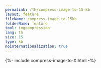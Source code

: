 ```yaml
---
permalink: /th/compress-image-to-15-kb
layout: feature
fileName: compress-image-to-15kb
folderName: feature
tool: imgcompression
lang: th
size: 15
type: kb
nointernationalization: true
---
```

{%- include compress-image-to-X.html -%}
      